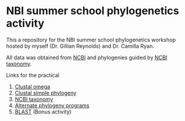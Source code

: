 # NBI summer school phylogenetics activity

This a repository for the NBI summer school phylogenetics workshop hosted by myself (Dr. Gillian Reynolds) and Dr. Camilla Ryan.

All data was obtained from [NCBI](https://www.ncbi.nlm.nih.gov) and phylogenies guided by [NCBI taxonomy](https://www.ncbi.nlm.nih.gov/taxonomy).

Links for the practical
1. [Clustal omega](https://www.ebi.ac.uk/jdispatcher/msa/clustalo)
2. [Clustal simple phylogeny](https://www.ebi.ac.uk/jdispatcher/phylogeny/simple_phylogeny)
3. [NCBI taxonomy](https://www.ncbi.nlm.nih.gov/taxonomy)
4. [Alternate phylogeny programs](https://www.phylogeny.fr)
5. [BLAST](https://blast.ncbi.nlm.nih.gov/Blast.cgi) (Bonus activity)
